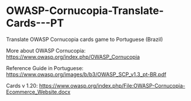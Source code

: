 # OWASP-Cornucopia-Translate-Cards---PT
Translate OWASP Cornucopia cards game to Portuguese (Brazil)

More about OWASP Cornucopia: https://www.owasp.org/index.php/OWASP_Cornucopia

Reference Guide in Portuguese: https://www.owasp.org/images/b/b3/OWASP_SCP_v1.3_pt-BR.pdf

Cards v 1.20:  https://www.owasp.org/index.php/File:OWASP-Cornucopia-Ecommerce_Website.docx
